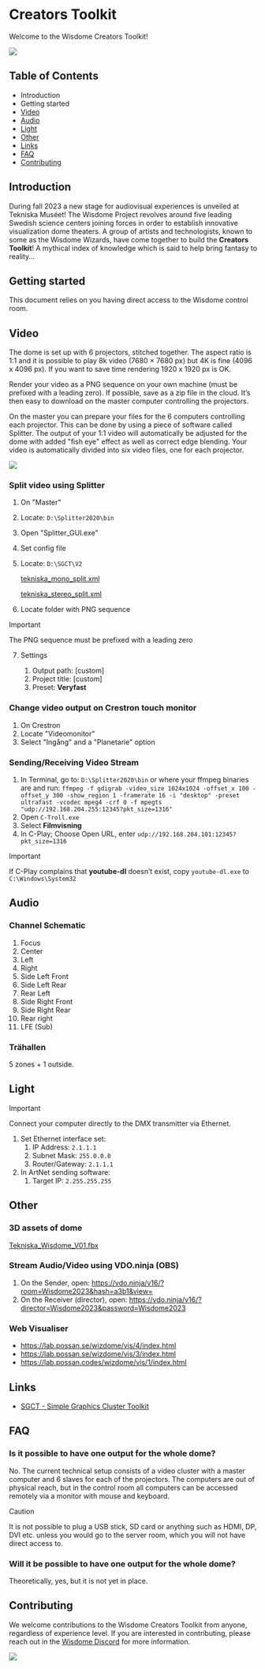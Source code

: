 # Creators Toolkit

Welcome to the Wisdome Creators Toolkit!

![](/media/wisdome-03.jpg)

## Table of Contents

-   Introduction
-   Getting started
-   [Video](#video)
-   [Audio](#audio)
-   [Light](#light)
-   [Other](#other)
-   [Links](#links)
-   [FAQ](#faq)
-   [Contributing](#contributing)

## Introduction

During fall 2023 a new stage for audiovisual experiences is unveiled at Tekniska Muséet! The Wisdome Project revolves around five leading Swedish science centers joining forces in order to establish innovative visualization dome theaters. A group of artists and technologists, known to some as the Wisdome Wizards, have come together to build the **Creators Toolkit**! A mythical index of knowledge which is said to help bring fantasy to reality…

## Getting started

This document relies on you having direct access to the Wisdome control room.

## Video

The dome is set up with 6 projectors, stitched together. The aspect ratio is 1:1 and it is possible to play 8k video (7680 × 7680 px) but 4K is fine (4096 x 4096 px). If you want to save time rendering 1920 x 1920 px is OK.

Render your video as a PNG sequence on your own machine (must be prefixed with a leading zero). If possible, save as a zip file in the cloud. It’s then easy to download on the master computer controlling the projectors.

On the master you can prepare your files for the 6 computers controlling each projector. This can be done by using a piece of software called Splitter. The output of your 1:1 video will automatically be adjusted for the dome with added "fish eye" effect as well as correct edge blending. Your video is automatically divided into six video files, one for each projector.

![](/media/wisdome-04.jpg)

### Split video using Splitter

1. On "Master"
2. Locate: `D:\Splitter2020\bin`
3. Open "Splitter_GUI.exe"
4. Set config file
5. Locate: `D:\SGCT\V2`

    [tekniska_mono_split.xml](https://prod-files-secure.s3.us-west-2.amazonaws.com/bff47d75-b622-4565-b186-e6c0c433fca8/c163186e-ec4e-4ef2-94e8-ed44c41cdff3/tekniska_mono_split.xml)

    [tekniska_stereo_split.xml](https://prod-files-secure.s3.us-west-2.amazonaws.com/bff47d75-b622-4565-b186-e6c0c433fca8/0ff3c59d-4da5-45e4-8f04-d8f1440d4403/tekniska_stereo_split.xml)

6. Locate folder with PNG sequence

> [!IMPORTANT]
> The PNG sequence must be prefixed with a leading zero

7. Settings

    1. Output path: [custom]
    2. Project title: [custom]
    3. Preset: **Veryfast**

### Change video output on Crestron touch monitor

1. On Crestron
2. Locate "Videomonitor"
3. Select "Ingång" and a "Planetarie" option

### Sending/Receiving Video Stream

1. In Terminal, go to: `D:\Splitter2020\bin` or where your ffmpeg binaries are and run:
   `ffmpeg -f gdigrab -video_size 1024x1024 -offset_x 100 -offset_y 300 -show_region 1 -framerate 16 -i "desktop" -preset ultrafast -vcodec mpeg4 -crf 0 -f mpegts "udp://192.168.204.255:12345?pkt_size=1316"`
2. Open `C-Troll.exe`
3. Select **Filmvisning**
4. In C-Play; Choose Open URL, enter `udp://192.168.204.101:12345?pkt_size=1316`

> [!IMPORTANT]
> If C-Play complains that **youtube-dl** doesn’t exist, copy `youtube-dl.exe` to `C:\Windows\System32`

## Audio

### Channel Schematic

1. Focus
2. Center
3. Left
4. Right
5. Side Left Front
6. Side Left Rear
7. Rear Left
8. Side Right Front
9. Side Right Rear
10. Rear right
11. LFE (Sub)

### Trähallen

5 zones + 1 outside.

## Light

> [!IMPORTANT]
> Connect your computer directly to the DMX transmitter via Ethernet.

1. Set Ethernet interface set:
    1. IP Address: `2.1.1.1`
    2. Subnet Mask: `255.0.0.0`
    3. Router/Gateway: `2.1.1.1`
2. In ArtNet sending software:
    1. Target IP: `2.255.255.255`

## Other

### 3D assets of dome

[Tekniska_Wisdome_V01.fbx](files/Tekniska_Wisdome_V01.fbx)

### Stream Audio/Video using VDO.ninja (OBS)

1. On the Sender, open: https://vdo.ninja/v16/?room=Wisdome2023&hash=a3b1&view=
2. On the Receiver (director), open: https://vdo.ninja/v16/?director=Wisdome2023&password=Wisdome2023

### Web Visualiser

-   https://lab.possan.se/wizdome/vis/4/index.html
-   https://lab.possan.se/wizdome/vis/3/index.html
-   https://lab.possan.codes/wizdome/vis/1/index.html

## Links

-   [SGCT - Simple Graphics Cluster Toolkit](https://github.com/sgct/sgct)

## FAQ

### Is it possible to have one output for the whole dome?

No. The current technical setup consists of a video cluster with a master computer and 6 slaves for each of the projectors. The computers are out of physical reach, but in the control room all computers can be accessed remotely via a monitor with mouse and keyboard.

> [!CAUTION]
> It is not possible to plug a USB stick, SD card or anything such as HDMI, DP, DVI etc. unless you would go to the server room, which you will not have direct access to.

### Will it be possible to have one output for the whole dome?

Theoretically, yes, but it is not yet in place.

## Contributing

We welcome contributions to the Wisdome Creators Toolkit from anyone, regardless of experience level. If you are interested in contributing, please reach out in the [Wisdome Discord](https://discord.gg/r53hh4pw6y) for more information.

![](/media/wisdome-01.jpg)
